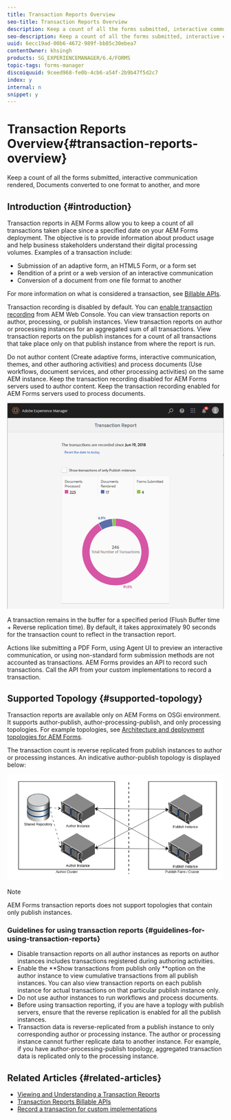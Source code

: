 ```yaml
---
title: Transaction Reports Overview
seo-title: Transaction Reports Overview
description: Keep a count of all the forms submitted, interactive communication rendered, Documents converted to one format to another, and more
seo-description: Keep a count of all the forms submitted, interactive communication rendered, Documents converted to one format to another, and more
uuid: 6ecc19ad-00b6-4672-989f-bb85c30ebea7
contentOwner: khsingh
products: SG_EXPERIENCEMANAGER/6.4/FORMS
topic-tags: forms-manager
discoiquuid: 9ceed968-fe0b-4cb6-a54f-2b9b47f5d2c7
index: y
internal: n
snippet: y
---
```


# Transaction Reports Overview{#transaction-reports-overview}

Keep a count of all the forms submitted, interactive communication rendered, Documents converted to one format to another, and more

## Introduction {#introduction}

Transaction reports in AEM Forms allow you to keep a count of all transactions taken place since a specified date on your AEM Forms deployment. The objective is to provide information about product usage and help business stakeholders understand their digital processing volumes. Examples of a transaction include:

* Submission of an adaptive form, an HTML5 Form, or a form set
* Rendition of a print or a web version of an interactive communication
* Conversion of a document from one file format to another

For more information on what is considered a transaction, see [Billable APIs](../../forms/using/transaction-reports-billable-apis.md).

Transaction recording is disabled by default. You can [enable transaction recording](../../forms/using/viewing-and-understanding-transaction-reports.md#setting-up-transaction-reports) from AEM Web Console. You can view transaction reports on author, processing, or publish instances. View transaction reports on author or processing instances for an aggregated sum of all transactions. View transaction reports on the publish instances for a count of all transactions that take place only on that publish instance from where the report is run.

Do not author content (Create adaptive forms, interactive communication, themes, and other authoring activities) and process documents (Use workflows, document services, and other processing activities) on the same AEM instance. Keep the transaction recording disabled for AEM Forms servers used to author content. Keep the transaction recording enabled for AEM Forms servers used to process documents. 

![](assets/sample-transaction-report-author-1.png)

A transaction remains in the buffer for a specified period (Flush Buffer time + Reverse replication time). By default, it takes approximately 90 seconds for the transaction count to reflect in the transaction report.

Actions like submitting a PDF Form, using Agent UI to preview an interactive communication, or using non-standard form submission methods are not accounted as transactions. AEM Forms provides an API to record such transactions. Call the API from your custom implementations to record a transaction.

## Supported Topology {#supported-topology}

Transaction reports are available only on AEM Forms on OSGi environment. It supports author-publish, author-processing-publish, and only processing topologies. For example topologies, see [Architecture and deployment topologies for AEM Forms](../../forms/using/transaction-reports-overview.md).

The transaction count is reverse replicated from publish instances to author or processing instances. An indicative author-publish topology is displayed below:

![](assets/simple-author-publish-topology.png)

>[!NOTE]
>
>AEM Forms transaction reports does not support topologies that contain only publish instances.

### Guidelines for using transaction reports {#guidelines-for-using-transaction-reports}

* Disable transaction reports on all author instances as reports on author instances includes transactions registered during authoring activities.
* Enable the **Show transactions from publish only **option on the author instance to view cumulative transactions from all publish instances. You can also view transaction reports on each publish instance for actual transactions on that particular publish instance only.
* Do not use author instances to run workflows and process documents.  
* Before using transaction reporting, if you are have a toplogy with publish servers, ensure that the reverse replication is enabled for all the publish instances.
* Transaction data is reverse-replicated from a publish instance to only corresponding author or processing instance. The author or processing instance cannot further replicate data to another instance. For example, if you have author-processing-publish topology, aggregated transaction data is replicated only to the processing instance.

## Related Articles {#related-articles}

* [Viewing and Understanding a Transaction Reports](../../forms/using/viewing-and-understanding-transaction-reports.md)
* [Transaction Reports Billable APIs](../../forms/using/transaction-reports-billable-apis.md)
* [Record a transaction for custom implementations](../../forms/using/record-transaction-custom-implementation.md)

